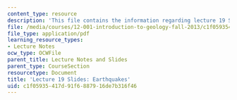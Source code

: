 ```yaml
---
content_type: resource
description: 'This file contains the information regarding lecture 19 Slides: Earthquakes.'
file: /media/courses/12-001-introduction-to-geology-fall-2013/c1f05935417d91f6887916de7b316f46_MIT12_001F13_Lec19Slides.pdf
file_type: application/pdf
learning_resource_types:
- Lecture Notes
ocw_type: OCWFile
parent_title: Lecture Notes and Slides
parent_type: CourseSection
resourcetype: Document
title: 'Lecture 19 Slides: Earthquakes'
uid: c1f05935-417d-91f6-8879-16de7b316f46
---
```

